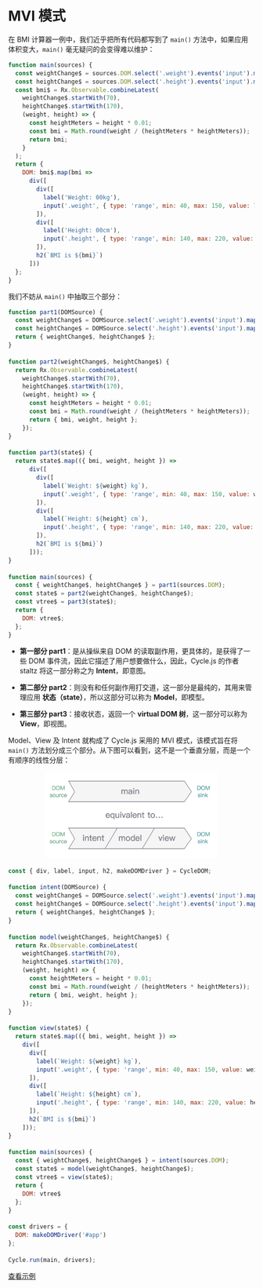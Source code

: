 # MVI 模式

在 BMI 计算器一例中，我们近乎把所有代码都写到了 `main()` 方法中，如果应用体积变大，`main()` 毫无疑问的会变得难以维护：

```js
function main(sources) {
  const weightChange$ = sources.DOM.select('.weight').events('input').map(evt => evt.target.value);
  const heightChange$ = sources.DOM.select('.height').events('input').map(evt => evt.target.value);
  const bmi$ = Rx.Observable.combineLatest(
    weightChange$.startWith(70),
    heightChange$.startWith(170),
    (weight, height) => {
      const heightMeters = height * 0.01;
      const bmi = Math.round(weight / (heightMeters * heightMeters));
      return bmi;
    }
  );
  return {
    DOM: bmi$.map(bmi =>
      div([
        div([
          label('Weight: 00kg'),
          input('.weight', { type: 'range', min: 40, max: 150, value: 70 })
        ]),
        div([
          label('Height: 00cm'),
          input('.height', { type: 'range', min: 140, max: 220, value: 170 })
        ]),
        h2(`BMI is ${bmi}`)
      ]))
  };
}
```

我们不妨从 `main()` 中抽取三个部分：

```js
function part1(DOMSource) {
  const weightChange$ = DOMSource.select('.weight').events('input').map(evt => evt.target.value);
  const heightChange$ = DOMSource.select('.height').events('input').map(evt => evt.target.value);
  return { weightChange$, heightChange$ };
}

function part2(weightChange$, heightChange$) {
  return Rx.Observable.combineLatest(
    weightChange$.startWith(70),
    heightChange$.startWith(170),
    (weight, height) => {
      const heightMeters = height * 0.01;
      const bmi = Math.round(weight / (heightMeters * heightMeters));
      return { bmi, weight, height };
    });
}

function part3(state$) {
  return state$.map(({ bmi, weight, height }) =>
      div([
        div([
          label(`Weight: ${weight} kg`),
          input('.weight', { type: 'range', min: 40, max: 150, value: weight })
        ]),
        div([
          label(`Height: ${height} cm`),
          input('.height', { type: 'range', min: 140, max: 220, value: height })
        ]),
        h2(`BMI is ${bmi}`)
      ]));
}

function main(sources) {
  const { weightChange$, heightChange$ } = part1(sources.DOM);
  const state$ = part2(weightChange$, heightChange$);
  const vtree$ = part3(state$);
  return {
    DOM: vtree$;
  };
}
```

- **第一部分 part1**：是从操纵来自 DOM 的读取副作用，更具体的，是获得了一些 DOM 事件流，因此它描述了用户想要做什么，因此，Cycle.js 的作者 staltz 将这一部分称之为 **Intent**，即意图。

- **第二部分 part2**：则没有和任何副作用打交道，这一部分是最纯的，其用来管理应用 **状态（state）**，所以这部分可以称为  **Model**，即模型。

- **第三部分 part3**：接收状态，返回一个 **virtual DOM 树**，这一部分可以称为 **View**，即视图。

Model、View 及 Intent 就构成了 Cycle.js 采用的 MVI 模式，该模式旨在将 `main()` 方法划分成三个部分。从下图可以看到，这不是一个垂直分层，而是一个有顺序的线性分层：

<div style="text-align:center">
<img src="./15_mvi.png" width="350px"></img>
</div>

```js
const { div, label, input, h2, makeDOMDriver } = CycleDOM;

function intent(DOMSource) {
  const weightChange$ = DOMSource.select('.weight').events('input').map(evt => evt.target.value);
  const heightChange$ = DOMSource.select('.height').events('input').map(evt => evt.target.value);
  return { weightChange$, heightChange$ };
}

function model(weightChange$, heightChange$) {
  return Rx.Observable.combineLatest(
    weightChange$.startWith(70),
    heightChange$.startWith(170),
    (weight, height) => {
      const heightMeters = height * 0.01;
      const bmi = Math.round(weight / (heightMeters * heightMeters));
      return { bmi, weight, height };
    });
}

function view(state$) {
  return state$.map(({ bmi, weight, height }) =>
    div([
      div([
        label(`Weight: ${weight} kg`),
        input('.weight', { type: 'range', min: 40, max: 150, value: weight })
      ]),
      div([
        label(`Height: ${height} cm`),
        input('.height', { type: 'range', min: 140, max: 220, value: height })
      ]),
      h2(`BMI is ${bmi}`)
    ]));
}

function main(sources) {
  const { weightChange$, heightChange$ } = intent(sources.DOM);
  const state$ = model(weightChange$, heightChange$);
  const vtree$ = view(state$);
  return {
    DOM: vtree$
  };
}

const drivers = {
  DOM: makeDOMDriver('#app')
};

Cycle.run(main, drivers);
```

[查看示例](http://jsbin.com/nuhisuy/117/edit?js,output)
